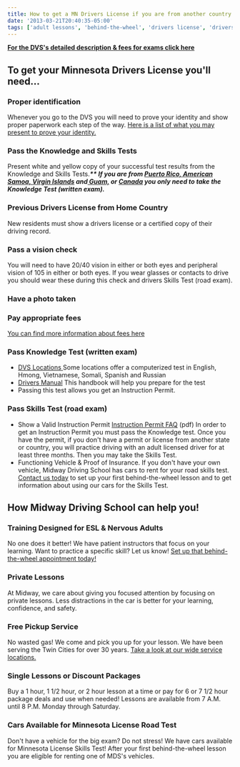 ```yaml
---
title: How to get a MN Drivers License if you are from another country (18+ with license from previous country)
date: '2013-03-21T20:40:35-05:00'
tags: ['adult lessons', 'behind-the-wheel', 'drivers license', 'drivers permit', 'dvs', 'esl', 'knowledge test', 'minnesota', 'minnesota drivers manual', 'mn', 'mn dvs', 'new resident', 'private lessons', 'rent car driver test', 'skills test']
---
```

<strong><a href="https://dps.mn.gov/divisions/dvs/Pages/dvs-content-detail.aspx?pageID=551&amp;pageTitle=Driver%27s%20License%20-%20Class%20D%20%E2%80%93%20New%20Resident" target="_blank">For the DVS's detailed description &amp; fees for exams click here </a></strong>

## To get your Minnesota Drivers License you'll need...

### Proper identification

Whenever you go to the DVS you will need to prove your identity and show proper paperwork each step of the way. <a title="Identification Requirements" href="https://dps.mn.gov/divisions/dvs/forms-documents/Documents/IdentificationRequirements_English.pdf" target="_blank">Here is a list of what you may present to prove your identity.</a>

### Pass the Knowledge and Skills Tests

Present white and yellow copy of your successful test results from the Knowledge and Skills Tests.<strong><em>** If you are from <span style="text-decoration: underline;">Puerto Rico, American Samoa, Virgin Islands</span> and<span style="text-decoration: underline;"> Guam,</span> or <span style="text-decoration: underline;">Canada</span> you only need to take the Knowledge Test (written exam).</em></strong>

### Previous Drivers License from Home Country

New residents must show a drivers license or a certified copy of their driving record.

### Pass a vision check

You will need to have 20/40 vision in either or both eyes and peripheral vision of 105 in either or both eyes. If you wear glasses or contacts to drive you should wear these during this check and drivers Skills Test (road exam).

### Have a photo taken

### Pay appropriate fees

<a title="New Resident Fees" href="https://dps.mn.gov/divisions/dvs/Pages/dvs-content-detail.aspx?pageID=551&amp;pageTitle=Driver%27s%20License%20-%20Class%20D%20%E2%80%93%20New%20Resident" target="_blank">You can find more information about fees here</a>

### Pass Knowledge Test (written exam)

- <a title="DVS Locations" href="https://dps.mn.gov/divisions/dvs/locations/Pages/default.aspx" target="_blank">DVS Locations
</a> Some locations offer a computerized test in English, Hmong, Vietnamese, Somali, Spanish and Russian
- <a title="Minnesota Drivers Manual" href="https://dps.mn.gov/divisions/dvs/forms-documents/Documents/Minnesota_Drivers_Manual.pdf" target="_blank">Drivers Manual</a> This handbook will help you prepare for the test
- Passing this test allows you get an Instruction Permit.

### Pass Skills Test (road exam)

- Show a Valid Instruction Permit <a title="Instruction Permit FAQ" target="_blank" href="https://dps.mn.gov/divisions/dvs/forms-documents/Documents/InstructionPermitFAQ.pdf">Instruction Permit FAQ</a> (pdf)
In order to get an Instruction Permit you must pass the Knowledge test. Once you have the permit, if you don't have a permit or license from another state or country, you will practice driving with an adult licensed driver for at least three months. Then you may take the Skills Test.
- Functioning Vehicle &amp; Proof of Insurance. If you don't have your own vehicle, Midway Driving School has cars to rent for your road skills test. <a title="Contact MDS" href="/contact">Contact us today</a> to set up your first behind-the-wheel lesson and to get information about using our cars for the Skills Test.

## How Midway Driving School can help you!

### Training Designed for ESL &amp; Nervous Adults

No one does it better! We have patient instructors that focus on your learning. Want to practice a specific skill? Let us know! <a title="Locations and rates" href="/locations-and-rates">Set up that behind-the-wheel appointment today! </a>

### Private Lessons

At Midway, we care about giving you focused attention by focusing on private lessons. Less distractions in the car is better for your learning, confidence, and safety.

### Free Pickup Service
No wasted gas! We come and pick you up for your lesson. We have been serving the Twin Cities for over 30 years. <a title="Locations and rates" href="/locations-and-rates">Take a look at our wide service locations.</a>

### Single Lessons or Discount Packages

Buy a 1 hour, 1 1/2 hour, or 2 hour lesson at a time or pay for 6 or 7 1/2 hour package deals and use when needed! Lessons are available from 7 A.M. until 8 P.M. Monday through Saturday.

### Cars Available for Minnesota License Road Test

Don't have a vehicle for the big exam? Do not stress! We have cars available for Minnesota License Skills Test! After your first behind-the-wheel lesson you are eligible for renting one of MDS's vehicles.